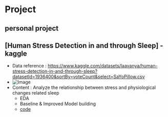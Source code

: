 # Project

## personal project

## [Human Stress Detection in and through Sleep] - kaggle
 * Data reference : https://www.kaggle.com/datasets/laavanya/human-stress-detection-in-and-through-sleep?datasetId=1936400&sortBy=voteCount&select=SaYoPillow.csv
 * ![Image](https://user-images.githubusercontent.com/108512808/185540381-1258f378-3e77-4cbf-b75a-ccce94793ecb.png)
 * Content : Analyze the relationship between stress and physiological changes related sleep
   *  EDA
   *  Baseline & Improved Model building 
   *  [code](https://github.com/chanbyeol01/Project/blob/main/model_sleepstress.py)
